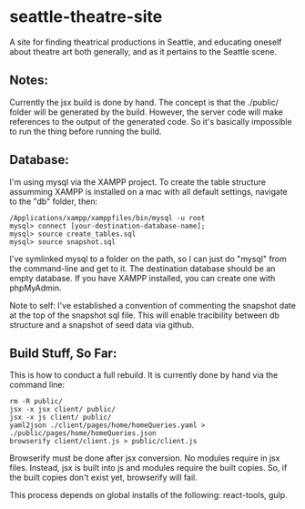 seattle-theatre-site
====================

A site for finding theatrical productions in Seattle, and educating oneself about theatre art both generally, and as it pertains to the Seattle scene.

## Notes:

Currently the jsx build is done by hand. The concept is that the ./public/ folder will be generated by the build. However, the server code will make references to the output of the generated code. So it's basically impossible to run the thing before running the build. 

## Database:

I'm using mysql via the XAMPP project. To create the table structure assumming XAMPP is installed on a mac with all default settings, navigate to the "db" folder, then:
```
/Applications/xampp/xamppfiles/bin/mysql -u root
mysql> connect [your-destination-database-name];
mysql> source create_tables.sql
mysql> source snapshot.sql
```

I've symlinked mysql to a folder on the path, so I can just do "mysql" from the command-line and get to it. The destination database should be an empty database. If you have XAMPP installed, you can create one with phpMyAdmin.

Note to self: I've established a convention of commenting the snapshot date at the top of the snapshot sql file. This will enable tracibility between db structure and a snapshot of seed data via github.

## Build Stuff, So Far:

This is how to conduct a full rebuild. It is currently done by hand via the command line:
```
rm -R public/
jsx -x jsx client/ public/
jsx -x js client/ public/
yaml2json ./client/pages/home/homeQueries.yaml > ./public/pages/home/homeQueries.json
browserify client/client.js > public/client.js
```

Browserify must be done after jsx conversion. No modules require in jsx files. Instead, jsx is built into js and modules require the built copies. So, if the built copies don't exist yet, browserify will fail.

This process depends on global installs of the following: react-tools, gulp.

